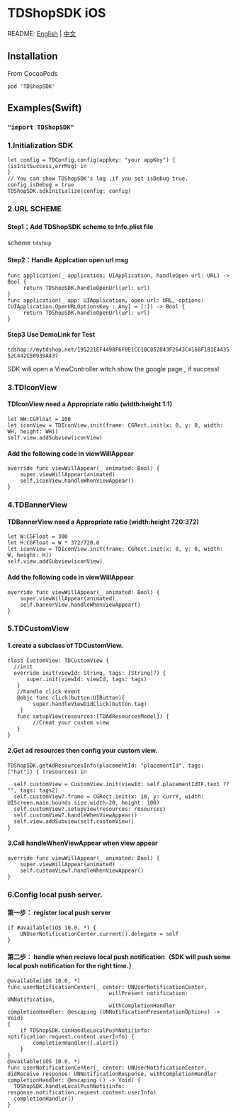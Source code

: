 # TDShopSDK iOS

README: [English](https://github.com/mobisummer/TDShopSDK/blob/master/README.md) | [中文](https://github.com/mobisummer/TDShopSDK/blob/master/README-zh.md)

## Installation

From CocoaPods

`pod 'TDShopSDK'`

## Examples(Swift)

###  `"import TDShopSDK"`

### 1.Initialization SDK
```
let config = TDConfig.config(appkey: "your appKey") { (isInitSuccess,errMsg) in
}
// You can show TDShopSDK's log ,if you set isDebug true.
config.isDebug = true
TDShopSDK.sdkInitialize(config: config)
```

### 2.URL SCHEME 

#### Step1：Add TDShopSDK scheme to Info.plist file 

scheme `tdshop`

#### Step2：Handle Applcation open url msg
```
func application(_ application: UIApplication, handleOpen url: URL) -> Bool {
     return TDShopSDK.handleOpenUrl(url: url)
}
func application(_ app: UIApplication, open url: URL, options: [UIApplication.OpenURLOptionsKey : Any] = [:]) -> Bool {
     return TDShopSDK.handleOpenUrl(url: url)
}
```
#### Step3 Use DemoLink for Test

`tdshop://mytdshop.net/195221EF4498F6F0E1CC10C852843F2643C4168F181E443552C442C50939A437`

SDK will open a ViewController witch show the google page , if success!

### 3.TDIconView 
#### TDIconView need a  Appropriate ratio (width:height 1:1)
```
let WH:CGFloat = 100
let iconView = TDIconView.init(frame: CGRect.init(x: 0, y: 0, width: WH, height: WH))
self.view.addSubview(iconView)
```
#### Add the following code in viewWillAppear
```
override func viewWillAppear(_ animated: Bool) {
    super.viewWillAppear(animated)
    self.iconView.handleWhenViewAppear()
}
```

### 4.TDBannerView 
#### TDBannerView need a  Appropriate ratio (width:height 720:372)
```
let W:CGFloat = 300
let H:CGFloat = W * 372/720.0
let iconView = TDIconView.init(frame: CGRect.init(x: 0, y: 0, width: W, height: H))
self.view.addSubview(iconView)
```
#### Add the following code in viewWillAppear
```
override func viewWillAppear(_ animated: Bool) {
    super.viewWillAppear(animated)
    self.bannerView.handleWhenViewAppear()
}
```
### 5.TDCustomView 
#### 1.create a subclass of TDCustomView.
```
class CustomView: TDCustomView {
  //init
  override init(viewId: String, tags: [String]?) {
      super.init(viewId: viewId, tags: tags)
   }
   //handle click event
   @objc func click(button:UIButton){
        super.handleViewDidClick(button.tag)
    }
   func setupView(resources:[TDAdResourcesModel]) {
        //Creat your custom view 
   }
}
```
#### 2.Get ad resources then config your custom view.
```
TDShopSDK.getAdResourcesInfo(placementId: "placementId", tags: ["hat"]) { (resources) in
            
  self.customView = CustomView.init(viewId: self.placementIdTF.text ?? "", tags: tags2)
  self.customView?.frame = CGRect.init(x: 10, y: currY, width: UIScreen.main.bounds.size.width-20, height: 100)
  self.customView?.setupView(resources: resources)
  self.customView?.handleWhenViewAppear()
  self.view.addSubview(self.customView!)
}
```
#### 3.Call handleWhenViewAppear when view appear
```
override func viewWillAppear(_ animated: Bool) {
    super.viewWillAppear(animated)
    self.customView?.handleWhenViewAppear()
}

```

### 6.Config local push server.

#### 第一步： register local push server
```
if #available(iOS 10.0, *) {
    UNUserNotificationCenter.current().delegate = self
}
```
#### 第二步： handle when recieve local push notification（SDK will push some local push notification for the right time.）
```
@available(iOS 10.0, *)
func userNotificationCenter(_ center: UNUserNotificationCenter,
                                willPresent notification: UNNotification,
                                withCompletionHandler completionHandler: @escaping (UNNotificationPresentationOptions) -> Void)
{
    if TDShopSDK.canHandleLocalPushNoti(info: notification.request.content.userInfo) {
        completionHandler([.alert])
    }
}
@available(iOS 10.0, *)
func userNotificationCenter(_ center: UNUserNotificationCenter, didReceive response: UNNotificationResponse, withCompletionHandler completionHandler: @escaping () -> Void) {
  TDShopSDK.handleLocalPushNoti(info: response.notification.request.content.userInfo)
  completionHandler()
}

```
